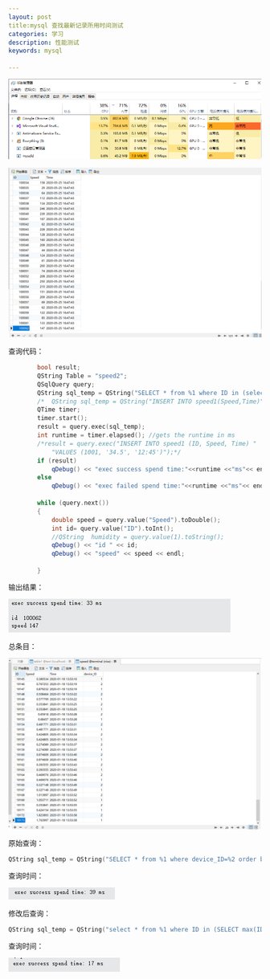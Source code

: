 ```yaml
---
layout: post
title:mysql 查找最新记录所用时间测试
categories: 学习
description: 性能测试
keywords: mysql

---
```


<head>
    <script src="https://cdn.mathjax.org/mathjax/latest/MathJax.js?config=TeX-AMS-MML_HTMLorMML" type="text/javascript"></script>
    <script type="text/x-mathjax-config">
        MathJax.Hub.Config({
            tex2jax: {
            skipTags: ['script', 'noscript', 'style', 'textarea', 'pre'],
            inlineMath: [['$','$']]
            }
        });
    </script>
</head>

![image-20200525164720855](/images/blog/image-20200525164720855.png)

![image-20200525164826153](/images/blog/image-20200525164826153.png)

查询代码：

```c++
		bool result;
		QString Table = "speed2";
		QSqlQuery query;
		QString sql_temp = QString("SELECT * from %1 where ID in (select max(ID) from %1)").arg(Table);
		/*	QString sql_temp = QString("INSERT INTO speed1(Speed,Time)" 			             "VALUES('34.5','2020-05-25 12:45')");*/
		QTime timer;
		timer.start();
		result = query.exec(sql_temp);
		int runtime = timer.elapsed(); //gets the runtime in ms
		/*result = query.exec("INSERT INTO speed1 (ID, Speed, Time) "
			"VALUES (1001, '34.5', '12:45')");*/
		if (result)
			qDebug() << "exec success spend time:"<<runtime <<"ms"<< endl;
		else
			qDebug() << "exec failed spend time:"<<runtime <<"ms"<< endl;

		while (query.next())
		{
			double speed = query.value("Speed").toDouble();
			int id= query.value("ID").toInt();
			//QString  humidity = query.value(1).toString();
			qDebug() << "id " << id;
			qDebug() << "speed" << speed << endl;

		}
```

输出结果：

![image-20200525165029564](/images/blog/image-20200525165029564.png)



总条目：

![image-20200525172941073](/images/blog/image-20200525172941073.png)



原始查询：

```c++
QString sql_temp = QString("SELECT * from %1 where device_ID=%2 order by Time ASC").arg(Table).arg(id);
```

查询时间：

![image-20200525173048212](/images/blog/image-20200525173048212.png)



修改后查询：

```c++
QString sql_temp = QString("select * from %1 where ID in (SELECT max(ID) from %1 where device_ID=%2)").arg(Table).arg(id);
```
查询时间：

![image-20200525173140989](/images/blog/image-20200525173140989.png)





